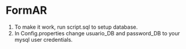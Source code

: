# FormAR

1. To make it work, run script.sql to setup database.
2. In Config.properties change usuario_DB and password_DB to your mysql user credentials.
